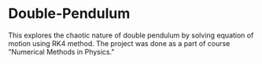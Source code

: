 # Double-Pendulum
This explores the chaotic nature of double pendulum by solving equation of motion using RK4 method. The project was done as a part of course "Numerical Methods in Physics."
